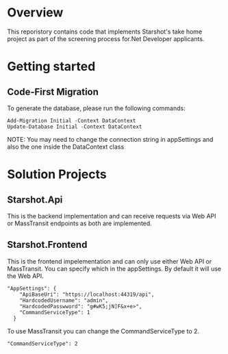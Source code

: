 # Overview
This reporistory contains code that implements Starshot's take home project as part of the screening process for.Net Developer applicants.

# Getting started
## Code-First Migration
To generate the database, please run the following commands:
````
Add-Migration Initial -Context DataContext
Update-Database Initial -Context DataContext
````
NOTE: You may need to change the connection string in appSettings and also the one inside the DataContext class

# Solution Projects
## Starshot.Api
This is the backend implementation and can receive requests via Web API or MassTransit endpoints as both are implemented.

## Starshot.Frontend
This is the frontend impelementation and can only use either Web API or MassTransit. You can specify which in the appSettings. By default it will use the Web API.

```
"AppSettings": {
    "ApiBaseUri": "https://localhost:44319/api",
    "HardcodedUsername": "admin",
    "HardcodedPasswword": "g#wK5;jN]F&x+e>",
    "CommandServiceType": 1
  }
```
To use MassTransit you can change the CommandServiceType to 2.
````
"CommandServiceType": 2
````
